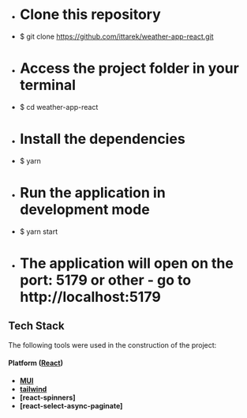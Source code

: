 


- # Clone this repository
- $ git clone https://github.com/ittarek/weather-app-react.git

- # Access the project folder in your terminal
- $ cd weather-app-react

- # Install the dependencies
- $ yarn

- # Run the application in development mode
- $ yarn start

- # The application will open on the port: 5179 or other - go to http://localhost:5179

## Tech Stack

The following tools were used in the construction of the project:

#### **Platform** ([React](https://reactjs.org/))


- **[MUI](https://mui.com/material-ui/getting-started/)**
- **[tailwind](https://tailwindcss.com/doc/)**
- **[react-spinners]**
- **[react-select-async-paginate]**

